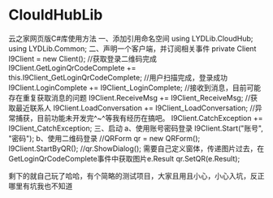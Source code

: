 # ClouldHubLib
云之家网页版C#库使用方法
一、添加引用命名空间
using LYDLib.CloudHub;
using LYDLib.Common;
二、声明一个客户端，并订阅相关事件
private Client I9Client = new Client();
//获取登录二维码完成
I9Client.GetLoginQrCodeComplete += this.I9Client_GetLoginQrCodeComplete;
//用户扫描完成，登录成功
I9Client.LoginComplete += I9Client_LoginComplete;
//接收到消息，目前可能存在重复获取消息的问题
I9Client.ReceiveMsg += I9Client_ReceiveMsg;
//获取最近联系人
I9Client.LoadConversation += I9Client_LoadConversation;
//异常捕获，目前功能未开发完^~^等我有经历在搞吧。
I9Client.CatchException += I9Client_CatchException;
三、启动
a、使用账号密码登录
 I9Client.Start("账号", "密码");
b、使用二维码登录
//QRForm qr = new QRForm(); 
I9Client.StartByQR();
//qr.ShowDialog();
需要自己定义窗体，传递图片过去，在GetLoginQrCodeComplete事件中获取图片e.Result
qr.SetQR(e.Result);



剩下的就自己玩了哈哈，有个简略的测试项目，大家且用且小心，小心入坑，反正哪里有坑我也不知道
